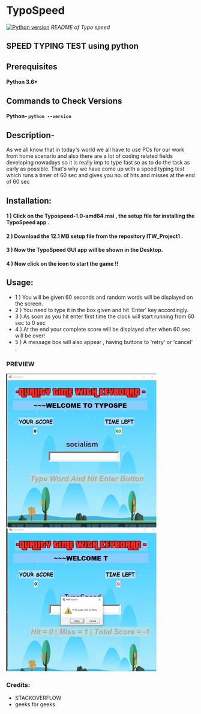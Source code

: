 # TypoSpeed
[![Python version](https://img.shields.io/badge/python-3.8.5-brightgreen.svg)](https://www.python.org)
<i>README of Typo speed</i>

## SPEED TYPING TEST using python
## Prerequisites

#### Python 3.6+



## Commands to Check Versions

#### Python- `python --version`
## Description-
  As we all know that in today's world we all have to use PCs for our work from home scenario and also there are a lot of coding related fields developing nowadays so it is really imp to type fast so as to do the task as early as possible. That's why we have come up with a speed typing test which runs a timer of 60 sec and gives you no. of hits and misses at the end of 60 sec
## Installation:
#### 1 ) Click on the Typospeed-1.0-amd64.msi , the setup file for installing the TypoSpeed app .
#### 2 ) Download the 12.1 MB setup file from the repository ITW_Project1 . 
#### 3 ) Now the TypoSpeed GUI app will be shown in the Desktop.
#### 4 ) Now click on the icon to start the game !!


## Usage: 
- 1 ) You will be given 60 seconds and random words will be displayed on the screen.
- 2 ) You need to type it in the box given and hit 'Enter' key accordingly.
- 3 ) As soon as you hit enter first time the clock will start running from 60 sec to 0 sec
- 4 ) At the end your complete score will be displayed after when 60 sec will be over!
- 5 ) A message box will also appear , having buttons to 'retry' or 'cancel' . 
###  PREVIEW
<img src="preview01.png" width="400" >
<img src="preview2.png" width="400">

### Credits:
  - STACKOVERFLOW
  - geeks for geeks
  
